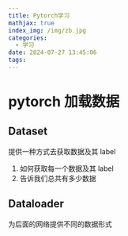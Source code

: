 ```yaml
---
title: Pytorch学习
mathjax: true
index_img: /img/zb.jpg
categories:
  - 学习
date: 2024-07-27 13:45:06
tags:
---
```

# pytorch 加载数据

## Dataset
提供一种方式去获取数据及其 label
1. 如何获取每一个数据及其 label
2. 告诉我们总共有多少数据

## Dataloader
为后面的网络提供不同的数据形式